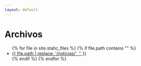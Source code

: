 ```yaml
---
layout: default
---
```


# Archivos

<ul>
{% for file in site.static_files %}
  {% if file.path contains "" %}
    <li><a href="{{ site.baseurl }}{{ file.path }}">{{ file.path | replace: '/noticias/', '' }}</a></li>
  {% endif %}
{% endfor %}
</ul>
